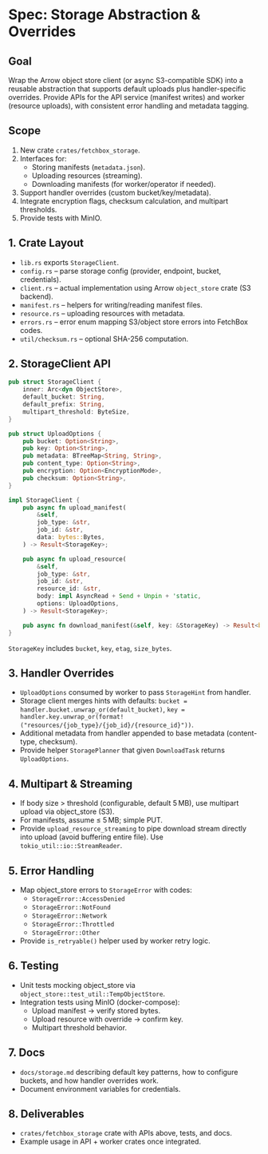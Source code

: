 # Spec: Storage Abstraction & Overrides

## Goal
Wrap the Arrow object store client (or async S3-compatible SDK) into a reusable abstraction that supports default uploads plus handler-specific overrides. Provide APIs for the API service (manifest writes) and worker (resource uploads), with consistent error handling and metadata tagging.

## Scope
1. New crate `crates/fetchbox_storage`.
2. Interfaces for:
   - Storing manifests (`metadata.json`).
   - Uploading resources (streaming).
   - Downloading manifests (for worker/operator if needed).
3. Support handler overrides (custom bucket/key/metadata).
4. Integrate encryption flags, checksum calculation, and multipart thresholds.
5. Provide tests with MinIO.

## 1. Crate Layout
- `lib.rs` exports `StorageClient`.
- `config.rs` – parse storage config (provider, endpoint, bucket, credentials).
- `client.rs` – actual implementation using Arrow `object_store` crate (S3 backend).
- `manifest.rs` – helpers for writing/reading manifest files.
- `resource.rs` – uploading resources with metadata.
- `errors.rs` – error enum mapping S3/object store errors into FetchBox codes.
- `util/checksum.rs` – optional SHA-256 computation.

## 2. StorageClient API

```rust
pub struct StorageClient {
    inner: Arc<dyn ObjectStore>,
    default_bucket: String,
    default_prefix: String,
    multipart_threshold: ByteSize,
}

pub struct UploadOptions {
    pub bucket: Option<String>,
    pub key: Option<String>,
    pub metadata: BTreeMap<String, String>,
    pub content_type: Option<String>,
    pub encryption: Option<EncryptionMode>,
    pub checksum: Option<String>,
}

impl StorageClient {
    pub async fn upload_manifest(
        &self,
        job_type: &str,
        job_id: &str,
        data: bytes::Bytes,
    ) -> Result<StorageKey>;

    pub async fn upload_resource(
        &self,
        job_type: &str,
        job_id: &str,
        resource_id: &str,
        body: impl AsyncRead + Send + Unpin + 'static,
        options: UploadOptions,
    ) -> Result<StorageKey>;

    pub async fn download_manifest(&self, key: &StorageKey) -> Result<bytes::Bytes>;
}
```

`StorageKey` includes `bucket`, `key`, `etag`, `size_bytes`.

## 3. Handler Overrides
- `UploadOptions` consumed by worker to pass `StorageHint` from handler.
- Storage client merges hints with defaults: `bucket = handler.bucket.unwrap_or(default_bucket)`, `key = handler.key.unwrap_or(format!("resources/{job_type}/{job_id}/{resource_id}"))`.
- Additional metadata from handler appended to base metadata (content-type, checksum).
- Provide helper `StoragePlanner` that given `DownloadTask` returns `UploadOptions`.

## 4. Multipart & Streaming
- If body size > threshold (configurable, default 5 MB), use multipart upload via object_store (S3).
- For manifests, assume ≤ 5 MB; simple PUT.
- Provide `upload_resource_streaming` to pipe download stream directly into upload (avoid buffering entire file). Use `tokio_util::io::StreamReader`.

## 5. Error Handling
- Map object_store errors to `StorageError` with codes:
  - `StorageError::AccessDenied`
  - `StorageError::NotFound`
  - `StorageError::Network`
  - `StorageError::Throttled`
  - `StorageError::Other`
- Provide `is_retryable()` helper used by worker retry logic.

## 6. Testing
- Unit tests mocking object_store via `object_store::test_util::TempObjectStore`.
- Integration tests using MinIO (docker-compose):
  - Upload manifest -> verify stored bytes.
  - Upload resource with override -> confirm key.
  - Multipart threshold behavior.

## 7. Docs
- `docs/storage.md` describing default key patterns, how to configure buckets, and how handler overrides work.
- Document environment variables for credentials.

## 8. Deliverables
- `crates/fetchbox_storage` crate with APIs above, tests, and docs.
- Example usage in API + worker crates once integrated.
